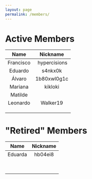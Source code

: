 ```yaml
---
layout: page
permalink: /members/
---
```


# Active Members

| **Name** | **Nickname** |
|:---:|:---:|
| Francisco | &nbsp;hypercisions |
| Eduardo | s4nkx0k |
| Álvaro | 1b80xwl0g1c |
| Mariana | kikloki |
| Matilde |  |
| Leonardo | Walker19 |
|  |  |
|  |  |
|  |  |


# "Retired" Members

| **Name** | **Nickname** |
|:---:|:---:|
| Eduarda | hb04ei8 |
|  |  |
|  |  |
|  |  |
|  |  |
|  |  |
|  |  |
|  |  |
|  |  |
